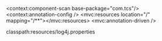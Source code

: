 <?xml version="1.0" encoding="utf-8"?>
<beans xmlns="http://www.springframework.org/schema/beans"
xmlns:context="http://www.springframework.org/schema/context"
xmlns:mvc="http://www.springframework.org/schema/mvc"
    xmlns:xsi="http://www.w3.org/2001/XMLSchema-instance"
    xmlns:tx="http://www.springframework.org/schema/tx"
	   xmlns:task="http://www.springframework.org/schema/task"
    xsi:schemaLocation="
        http://www.springframework.org/schema/beans
        http://www.springframework.org/schema/beans/spring-beans.xsd
        http://www.springframework.org/schema/context
        http://www.springframework.org/schema/context/spring-context.xsd
         http://www.springframework.org/schema/mvc
        http://www.springframework.org/schema/mvc/spring-mvc.xsd
        http://www.springframework.org/schema/tx http://www.springframework.org/schema/tx/spring-tx-4.0.xsd  http://www.springframework.org/schema/task http://www.springframework.org/schema/task/spring-task.xsd
        ">
        
<context:component-scan base-package="com.tcs"/>
<context:annotation-config />
<bean id="messageSource" class="org.springframework.context.support.ResourceBundleMessageSource">
<property name="basename" value="messages"></property>
</bean>
<mvc:resources location="/" mapping="/**"></mvc:resources>
<mvc:annotation-driven />
<bean id="multipartResolver"  class="org.springframework.web.multipart.commons.CommonsMultipartResolver"/>
<bean id="applicationContextUtils" class="com.tcs.utils.ApplicationContextUtils" />


<bean id="dataSource" class="org.springframework.jndi.JndiObjectFactoryBean">
    <property name="jndiName" value="jndi/bsdb"/>
</bean>

<bean id="transactionManager" class="org.springframework.jdbc.datasource.DataSourceTransactionManager">
<property name="dataSource" ref="dataSource"></property>
</bean>
<bean id="jdbcTemplate" class="org.springframework.jdbc.core.JdbcTemplate">
	<property name="dataSource" ref="dataSource"></property>
</bean>

<bean id="webAppMetricsInterceptor" class="com.tcs.security.WebAppMetricsInterceptor" />
<mvc:interceptors>
        <ref bean="webAppMetricsInterceptor"/>
    </mvc:interceptors>
	<bean id="log4jInitializer"
		class="org.springframework.beans.factory.config.MethodInvokingFactoryBean">
		<property name="targetClass" value="org.springframework.util.Log4jConfigurer" />
		<property name="targetMethod" value="initLogging" />
		<property name="arguments">
			<list>
				<value>classpath:resources/log4j.properties</value>
			</list>
		</property>
	</bean>
</beans>
